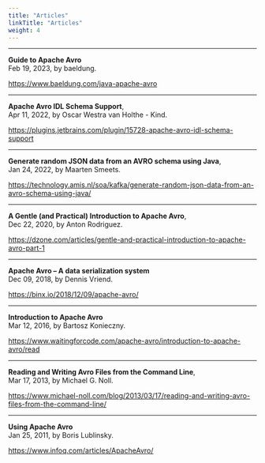 ```yaml
---
title: "Articles"
linkTitle: "Articles"
weight: 4
---
```


<!--

 Licensed to the Apache Software Foundation (ASF) under one
 or more contributor license agreements.  See the NOTICE file
 distributed with this work for additional information
 regarding copyright ownership.  The ASF licenses this file
 to you under the Apache License, Version 2.0 (the
 "License"); you may not use this file except in compliance
 with the License.  You may obtain a copy of the License at

   https://www.apache.org/licenses/LICENSE-2.0

 Unless required by applicable law or agreed to in writing,
 software distributed under the License is distributed on an
 "AS IS" BASIS, WITHOUT WARRANTIES OR CONDITIONS OF ANY
 KIND, either express or implied.  See the License for the
 specific language governing permissions and limitations
 under the License.

--> 
** **

**Guide to Apache Avro**  
Feb 19, 2023, by baeldung.

https://www.baeldung.com/java-apache-avro

** **

**Apache Avro IDL Schema Support**,   
Apr 11, 2022, by Oscar Westra van Holthe - Kind.

https://plugins.jetbrains.com/plugin/15728-apache-avro-idl-schema-support

** **

**Generate random JSON data from an AVRO schema using Java**,    
Jan 24, 2022, by Maarten Smeets.

https://technology.amis.nl/soa/kafka/generate-random-json-data-from-an-avro-schema-using-java/

** **

**A Gentle (and Practical) Introduction to Apache Avro**,   
Dec 22, 2020, by Anton Rodriguez.

https://dzone.com/articles/gentle-and-practical-introduction-to-apache-avro-part-1

** **

**Apache Avro – A data serialization system**  
Dec 09, 2018, by Dennis Vriend.

https://binx.io/2018/12/09/apache-avro/

** **

**Introduction to Apache Avro**  
Mar 12, 2016, by Bartosz Konieczny.

https://www.waitingforcode.com/apache-avro/introduction-to-apache-avro/read

** **

**Reading and Writing Avro Files from the Command Line**,    
Mar 17, 2013, by Michael G. Noll.

https://www.michael-noll.com/blog/2013/03/17/reading-and-writing-avro-files-from-the-command-line/

** **

**Using Apache Avro**     
Jan 25, 2011, by Boris Lublinsky.

https://www.infoq.com/articles/ApacheAvro/



